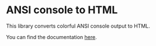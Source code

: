 # ANSI console to HTML

This library converts colorful ANSI console output to HTML.

You can find the documentation [here](https://github.com/gcollic/ansiconsoletohtml/blob/main/README.md).